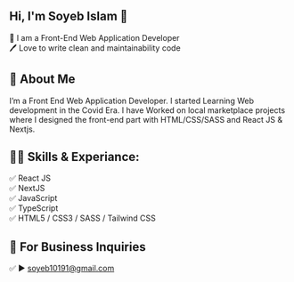 ## Hi, I'm Soyeb Islam 👋

<p>
👑 I am a Front-End Web Application Developer <br> 
🖊️ Love to write clean and maintainability code <br> 
</p> 


## 🚀 About Me
I’m a Front End Web Application Developer. I started Learning Web development in the Covid Era. I have Worked on local marketplace projects where I designed the front-end part with HTML/CSS/SASS and React JS & Nextjs.  

## 👨‍💻 Skills & Experiance: 
✅ React JS <br> 
✅ NextJS <br> 
✅ JavaScript <br>
✅ TypeScript <br>
✅ HTML5 / CSS3 / SASS / Tailwind CSS <br>

## 📧 For Business Inquiries 
✅  ► soyeb10191@gmail.com
